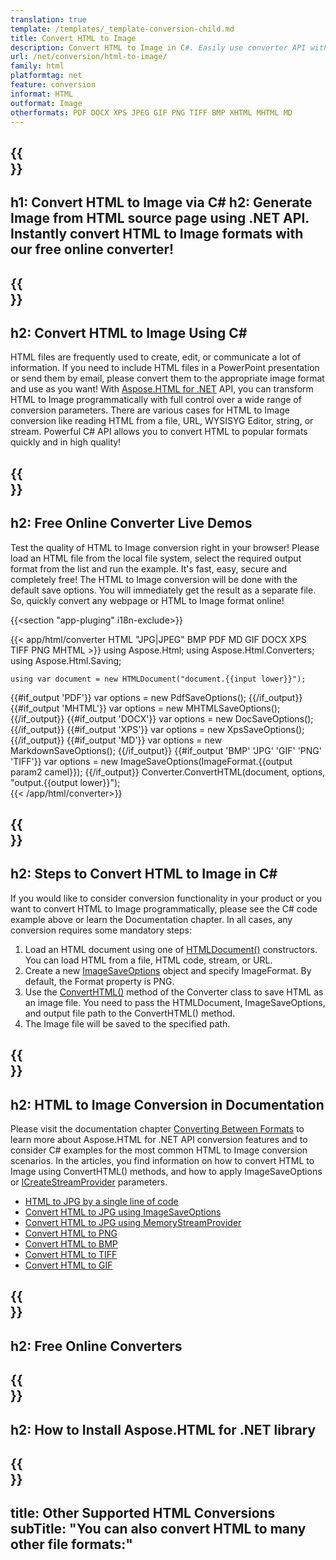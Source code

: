 ```yaml
---
translation: true
template: /templates/_template-conversion-child.md
title: Convert HTML to Image
description: Convert HTML to Image in C#. Easily use converter API within ASP.NET or any .NET application. Try online HTML to Image Converter for free!
url: /net/conversion/html-to-image/
family: html
platformtag: net
feature: conversion
informat: HTML
outformat: Image 
otherformats: PDF DOCX XPS JPEG GIF PNG TIFF BMP XHTML MHTML MD 
---
```


{{<section banner>}}
---
h1: Convert HTML to Image via C#
h2: Generate Image from HTML source page using .NET API. Instantly convert HTML to Image formats with our free online converter!
---

{{<section overview>}}
---
h2: Convert HTML to Image Using C#
---

HTML files are frequently used to create, edit, or communicate a lot of information. If you need to include HTML files in a PowerPoint presentation or send them by email, please convert them to the appropriate image format and use as you want! With [Aspose.HTML for .NET](https://products.aspose.com/html/net/) API, you can transform HTML to Image programmatically with full control over a wide range of conversion parameters. There are various cases for HTML to Image conversion like reading HTML from a file, URL, WYSISYG Editor, string, or stream. Powerful C# API allows you to convert HTML to popular formats quickly and in high quality!

{{<section demos>}}
---
h2: Free Online Converter Live Demos
---

Test the quality of HTML to Image conversion right in your browser! Please load an HTML file from the local file system, select the required output format from the list and run the example. It's fast, easy, secure and completely free! The HTML to Image conversion will be done with the default save options. You will immediately get the result as a separate file. So, quickly convert any webpage or HTML to Image format online!

{{<section "app-pluging" i18n-exclude>}}

{{< app/html/converter HTML "JPG|JPEG" BMP PDF MD  GIF DOCX XPS TIFF PNG MHTML >}}
using Aspose.Html;
using Aspose.Html.Converters;
using Aspose.Html.Saving;

    using var document = new HTMLDocument("document.{{input lower}}");
{{#if_output 'PDF'}}
    var options = new PdfSaveOptions();
{{/if_output}}
{{#if_output 'MHTML'}}
    var options = new MHTMLSaveOptions();
{{/if_output}}
{{#if_output 'DOCX'}}
    var options = new DocSaveOptions();
{{/if_output}}
{{#if_output 'XPS'}}
    var options = new XpsSaveOptions();
{{/if_output}}
{{#if_output 'MD'}}
    var options = new MarkdownSaveOptions();
{{/if_output}}
{{#if_output 'BMP' 'JPG' 'GIF' 'PNG' 'TIFF'}}
    var options = new ImageSaveOptions(ImageFormat.{{output param2 camel}});
{{/if_output}}
    Converter.ConvertHTML(document, options, "output.{{output lower}}");   
{{< /app/html/converter>}} 


{{<section steps>}}
---
h2: Steps to Convert HTML to Image in C#
---

If you would like to consider conversion functionality in your product or you want to convert HTML to Image programmatically, please see the C# code example above or learn the Documentation chapter. In all cases, any conversion requires some mandatory steps:

1.  Load an HTML document using one of [HTMLDocument()](https://apireference.aspose.com/html/net/aspose.html/htmldocument) constructors. You can load HTML from a file, HTML code, stream, or URL.
1.  Create a new [ImageSaveOptions](https://apireference.aspose.com/html/net/aspose.html.saving/imagesaveoptions) object and specify ImageFormat. By default, the Format property is PNG.
1.  Use the [ConvertHTML()](https://apireference.aspose.com/html/net/aspose.html.converters/converter/converthtml/) method of the Converter class to save HTML as an image file. You need to pass the HTMLDocument, ImageSaveOptions, and output file path to the ConvertHTML() method.
1.  The Image file will be saved to the specified path.


{{<section documentation>}}
---
h2: HTML to Image Conversion in Documentation
---

Please visit the documentation chapter [Converting Between Formats](https://docs.aspose.com/html/net/converting-between-formats/) to learn more about Aspose.HTML for .NET API conversion features and to consider C# examples for the most common HTML to Image conversion scenarios. In the articles, you find information on how to convert HTML to Image using ConvertHTML() methods, and how to apply ImageSaveOptions or [ICreateStreamProvider](https://apireference.aspose.com/html/net/aspose.html.io/icreatestreamprovider) parameters.
 - <a href="https://docs.aspose.com/html/net/converting-between-formats/html-to-jpg/#html-to-jpg-by-a-single-line-of-code" target="_blank">HTML to JPG by a single line of code</a>
 - <a href="https://docs.aspose.com/html/net/converting-between-formats/html-to-jpg/#convert-html-to-jpg-using-imagesaveoptions" target="_blank">Convert HTML to JPG using ImageSaveOptions</a>
 - <a href="https://docs.aspose.com/html/net/converting-between-formats/html-to-jpg/#output-stream-providers" target="_blank">Convert HTML to JPG using MemoryStreamProvider</a>
 - <a href="https://docs.aspose.com/html/net/converting-between-formats/html-to-png/" target="_blank">Convert HTML to PNG</a>
 - <a href="https://docs.aspose.com/html/net/converting-between-formats/html-to-bmp/" target="_blank">Convert HTML to BMP</a>
 - <a href="https://docs.aspose.com/html/net/converting-between-formats/html-to-tiff/" target="_blank">Convert HTML to TIFF</a>
 - <a href="https://docs.aspose.com/html/net/converting-between-formats/html-to-gif/" target="_blank">Convert HTML to GIF</a> 

{{<section online-converters>}}
---
h2: Free Online Converters
---

{{<section get-started>}}
---
h2: How to Install Aspose.HTML for .NET library
---

{{<section other-conversions>}}
---
title: Other Supported HTML Conversions
subTitle: "You can also convert HTML to many other file formats:"
---
